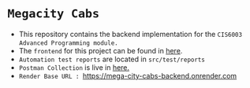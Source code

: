 # `Megacity Cabs`

- This repository contains the backend implementation for the `CIS6003` `Advanced Programming module. ` 
- The `frontend` for this project can be found in [here](https://github.com/DamianRavinduPeiris/mega-city-cabs-frontend).
- `Automation test reports` are located in `src/test/reports`
- `Postman Collection` is live in <a href="https://documenter.getpostman.com/view/27406561/2sAYkAPMZA">here.</a>
- `Render Base URL : `<a href="https://mega-city-cabs-backend.onrender.com">https://mega-city-cabs-backend.onrender.com</a>



